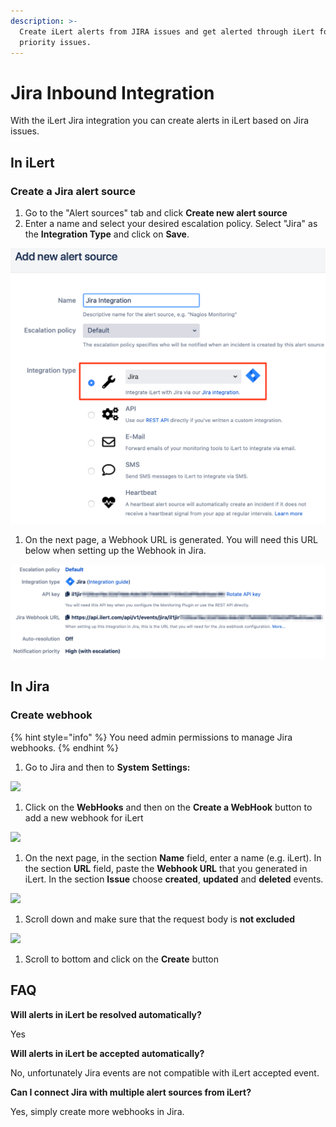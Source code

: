 ```yaml
---
description: >-
  Create iLert alerts from JIRA issues and get alerted through iLert for high
  priority issues.
---
```


# Jira Inbound Integration

With the iLert Jira integration you can create alerts in iLert based on Jira issues.

## In iLert <a href="in-ilert" id="in-ilert"></a>

### Create a Jira alert source <a href="create-alert-source" id="create-alert-source"></a>

1. Go to the "Alert sources" tab and click **Create new alert source**
2. Enter a name and select your desired escalation policy. Select "Jira" as the **Integration Type** and click on **Save**.

![](<../../.gitbook/assets/iLert (12).png>)

1. On the next page, a Webhook URL is generated. You will need this URL below when setting up the Webhook in Jira.

![](<../../.gitbook/assets/iLert (13).png>)

## In Jira <a href="in-topdesk" id="in-topdesk"></a>

### Create webhook <a href="create-action-sequences" id="create-action-sequences"></a>

{% hint style="info" %}
You need admin permissions to manage Jira webhooks.
{% endhint %}

1. Go to Jira and then to **System** **Settings:**

![](../../.gitbook/assets/Projects\_-\_Jira.png)

1. Click on the **WebHooks** and then on the **Create a WebHook** button to add a new webhook for iLert

![](../../.gitbook/assets/WebHooks\_-\_Jira.png)

1. On the next page,  in the section **Name** field, enter a name (e.g. iLert). In the section **URL** field, paste the **Webhook URL** that you generated in iLert. In the section **Issue** choose **created**, **updated** and **deleted** events.

![](<../../.gitbook/assets/WebHooks\_-\_Jira (1).png>)

1. Scroll down and make sure that the request body is **not excluded**

![](../../.gitbook/assets/Screenshot\_23\_09\_21\__13\_18.png)

1. Scroll to bottom and click on the **Create** button

## FAQ <a href="faq" id="faq"></a>

**Will alerts in iLert be resolved automatically?**

Yes

**Will alerts in iLert be accepted automatically?**

No, unfortunately Jira events are not compatible with iLert accepted event.

**Can I connect Jira with multiple alert sources from iLert?**

Yes, simply create more webhooks in Jira.
